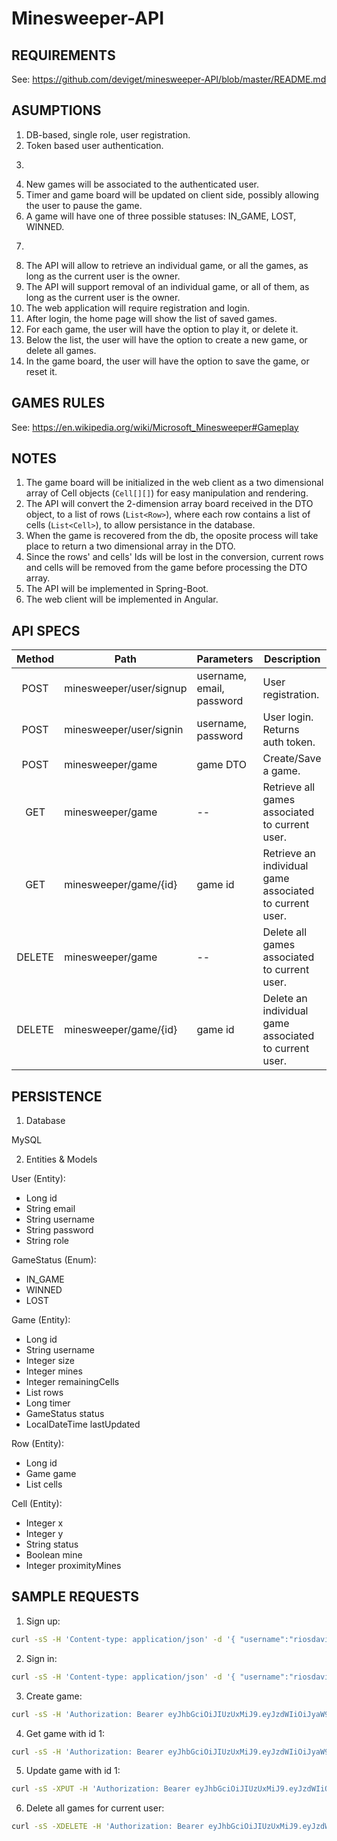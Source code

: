 # Minesweeper-API

## REQUIREMENTS

See: https://github.com/deviget/minesweeper-API/blob/master/README.md

## ASUMPTIONS

1. DB-based, single role, user registration.
2. Token based user authentication.
3. ~~~For new games, the API will initialize each cell of the game board with one of: mined / covered / number of adjacent mines.~~~ The game will be initialized in the client. The API will only provide CRUD operations.
4. New games will be associated to the authenticated user.
5. Timer and game board will be updated on client side, possibly allowing the user to pause the game.
6. A game will have one of three possible statuses: IN_GAME, LOST, WINNED.
7. ~~~The API will allow to update the following properties of a game: timer, mines left, status, game board.~~~ The API will provide a single POST endpoint to create/update games.
8. The API will allow to retrieve an individual game, or all the games, as long as the current user is the owner.
9. The API will support removal of an individual game, or all of them, as long as the current user is the owner.
10. The web application will require registration and login.
11. After login, the home page will show the list of saved games.
12. For each game, the user will have the option to play it, or delete it.
13. Below the list, the user will have the option to create a new game, or delete all games.
14. In the game board, the user will have the option to save the game, or reset it.


## GAMES RULES

See: https://en.wikipedia.org/wiki/Microsoft_Minesweeper#Gameplay

## NOTES

1. The game board will be initialized in the web client as a two dimensional array of Cell objects (`Cell[][]`) for easy manipulation and rendering.
2. The API will convert the 2-dimension array board received in the DTO object, to a list of rows (`List<Row>`), where each row contains a list of cells (`List<Cell>`), to allow persistance in the database.
3. When the game is recovered from the db, the oposite process will take place to return a two dimensional array in the DTO.
4. Since the rows' and cells' Ids will be lost in the conversion, current rows and cells will be removed from the game before processing the DTO array.
5. The API will be implemented in Spring-Boot.
6. The web client will be implemented in Angular.


## API SPECS

| Method | Path                    | Parameters                 | Description
|:------:|-------------------------|----------------------------|--------------------------------------------------------
| POST   | minesweeper/user/signup | username, email, password  | User registration.
| POST   | minesweeper/user/signin | username, password         | User login. Returns auth token.
| POST   | minesweeper/game        | game DTO                   | Create/Save a game.
| GET    | minesweeper/game        | --                         | Retrieve all games associated to current user.
| GET    | minesweeper/game/{id}   | game id                    | Retrieve an individual game associated to current user.
| DELETE | minesweeper/game        | --                         | Delete all games associated to current user.
| DELETE | minesweeper/game/{id}   | game id                    | Delete an individual game associated to current user.

## PERSISTENCE

1. Database

MySQL

2. Entities & Models

User (Entity):
* Long id
* String email
* String username
* String password
* String role

GameStatus (Enum):
* IN_GAME
* WINNED
* LOST

Game (Entity):
* Long id
* String username
* Integer size
* Integer mines
* Integer remainingCells
* List<Row> rows
* Long timer
* GameStatus status
* LocalDateTime lastUpdated

Row (Entity):
* Long id
* Game game
* List<Cell> cells

Cell (Entity):
* Integer x
* Integer y
* String status
* Boolean mine
* Integer proximityMines


## SAMPLE REQUESTS

1. Sign up:

```bash
curl -sS -H 'Content-type: application/json' -d '{ "username":"riosdavi", "email":"riosdavi@gmail.com", "password":"123456"}' 'http://localhost:8080/minesweeper/user/signup'
```

2. Sign in:

```bash
curl -sS -H 'Content-type: application/json' -d '{ "username":"riosdavi", "password":"123456"}' 'http://localhost:8080/minesweeper/user/signin'
```

3. Create game:

```bash
curl -sS -H 'Authorization: Bearer eyJhbGciOiJIUzUxMiJ9.eyJzdWIiOiJyaW9zZGF2aSIsImlhdCI6MTYwNjM2OTgzNiwiZXhwIjoxNjA2NDU2MjM2fQ.4U1mENwAko_i5CVv7YQcS_Eizdnj5BDRT7LKISVtZvrFNbKs3hKh99WM0rNYyYp_WTEaQ4wriFUVBATWX2sTqQ' -H 'Content-type: application/json' -d '{"numRows":10, "numCols":10, "numMines":5}' 'http://localhost:8080/minesweeper/game'
```

4. Get game with id 1:

```bash
curl -sS -H 'Authorization: Bearer eyJhbGciOiJIUzUxMiJ9.eyJzdWIiOiJyaW9zZGF2aSIsImlhdCI6MTYwNjM2OTgzNiwiZXhwIjoxNjA2NDU2MjM2fQ.4U1mENwAko_i5CVv7YQcS_Eizdnj5BDRT7LKISVtZvrFNbKs3hKh99WM0rNYyYp_WTEaQ4wriFUVBATWX2sTqQ' 'http://localhost:8080/minesweeper/game/1'
```

5. Update game with id 1:

```bash
curl -sS -XPUT -H 'Authorization: Bearer eyJhbGciOiJIUzUxMiJ9.eyJzdWIiOiJyaW9zZGF2aSIsImlhdCI6MTYwNjM2OTgzNiwiZXhwIjoxNjA2NDU2MjM2fQ.4U1mENwAko_i5CVv7YQcS_Eizdnj5BDRT7LKISVtZvrFNbKs3hKh99WM0rNYyYp_WTEaQ4wriFUVBATWX2sTqQ' -H 'Content-type: application/json' -d '{"timer":10, "minesLeft":2, "status":"GAME_LOST", "board":[10, 10, 10, 10, 10, 10, 10, 10, 10, 10, 10, 10, 10, 10, 10, 10, 10, 10, 10, 10, 10, 10, 10, 10, 10, 10, 10, 10, 10, 10, 10, 10, 10, 10, 10, 10, 10, 10, 10, 10, 10, 10, 10, 10, 10, 10, 10, 10, 10, 10, 10, 10, 10, 10, 10, 10, 10, 10, 10, 10, 10, 10, 10, 10, 10, 10, 10, 10, 10, 10, 10, 10, 10, 10, 10, 10, 10, 10, 10, 10, 10, 10, 10, 10, 10, 10, 10, 10, 10, 10, 10, 10, 10, 10, 10, 10, 10, 10, 10, 10]}' 'http://localhost:8080/minesweeper/game/1'
```

6. Delete all games for current user:

```bash
curl -sS -XDELETE -H 'Authorization: Bearer eyJhbGciOiJIUzUxMiJ9.eyJzdWIiOiJyaW9zZGF2aSIsImlhdCI6MTYwNjM2OTgzNiwiZXhwIjoxNjA2NDU2MjM2fQ.4U1mENwAko_i5CVv7YQcS_Eizdnj5BDRT7LKISVtZvrFNbKs3hKh99WM0rNYyYp_WTEaQ4wriFUVBATWX2sTqQ' 'http://localhost:8080/minesweeper/game'
```
